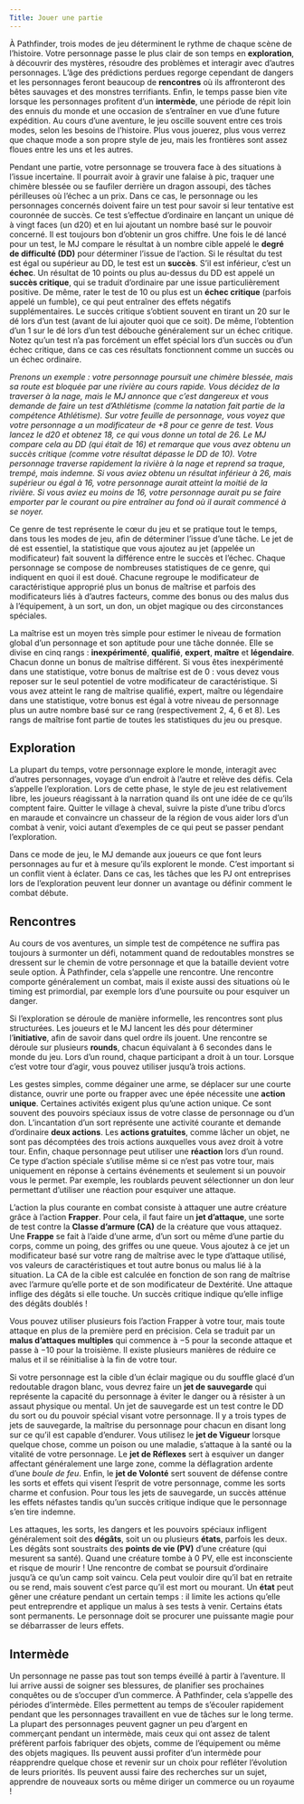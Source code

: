 ```yaml
---
Title: Jouer une partie
---
```

À Pathfinder, trois modes de jeu déterminent le rythme de chaque scène de l’histoire. Votre personnage passe le plus 
clair de son temps en **exploration**, à découvrir des mystères, résoudre des problèmes et interagir avec d’autres personnages. L’âge des prédictions perdues regorge cependant de dangers et les personnages feront beaucoup de **rencontres** où ils affronteront des bêtes sauvages et des monstres terrifiants. Enfin, le temps passe bien vite lorsque les personnages profitent d’un **intermède**, une période de répit loin des ennuis du monde et une occasion de s’entraîner en vue d’une future expédition. Au cours d’une aventure, le jeu oscille souvent entre ces trois modes, selon les besoins de l’histoire. Plus vous jouerez, plus vous verrez que chaque mode a son propre style de jeu, mais les frontières sont assez floues entre les uns et les autres. 

Pendant une partie, votre personnage se trouvera face à des situations à l’issue incertaine. Il pourrait avoir à gravir une falaise à pic, traquer une chimère blessée ou se faufiler derrière un dragon assoupi, des tâches périlleuses où l’échec a un prix. Dans ce cas, le personnage ou les personnages concernés doivent faire un test pour savoir si leur tentative est couronnée de succès. Ce test s’effectue d’ordinaire en lançant un unique dé à vingt faces (un d20) et en lui ajoutant un nombre basé sur le pouvoir concerné. Il est toujours bon d’obtenir un gros chiffre. Une fois le dé lancé pour un test, le MJ compare le résultat à un nombre cible appelé le **degré de difficulté (DD)** pour déterminer l’issue de l’action. Si le résultat du test est égal ou supérieur au DD, le test est un **succès**. S’il est inférieur, c’est un **échec**. Un résultat de 10 points ou plus au-dessus du DD est appelé un **succès critique**, qui se traduit d’ordinaire par une issue particulièrement positive. De même, rater le test de 10 ou plus est un **échec critique** (parfois appelé un fumble), ce qui peut entraîner des effets négatifs supplémentaires. Le succès critique s’obtient souvent en tirant un 20 sur le dé lors d’un test (avant de lui ajouter quoi que ce soit). De même, l’obtention d’un 1 sur le dé lors d’un test débouche généralement sur un échec critique. Notez qu’un test n’a pas forcément un effet spécial lors d’un succès ou d’un échec critique, dans ce cas ces résultats fonctionnent comme un succès ou un 
échec ordinaire.

*Prenons un exemple : votre personnage poursuit une chimère blessée, mais sa route est bloquée par une rivière au cours rapide. Vous décidez de la traverser à la nage, mais le MJ annonce que c’est dangereux et vous demande de faire un test d’Athlétisme (comme la natation fait partie de la compétence Athlétisme). Sur votre feuille de personnage, vous voyez que votre personnage a un modificateur de +8 pour ce genre de test. Vous lancez le d20 et obtenez 18, ce qui vous donne  un total de 26. Le MJ compare cela au DD (qui était de 16) et remarque que vous avez obtenu un succès critique (comme votre résultat dépasse le DD de 10). Votre personnage traverse rapidement la rivière à la nage et reprend sa traque, trempé, mais indemne. Si vous aviez obtenu un résultat inférieur à 26, mais supérieur ou égal à 16, votre personnage aurait atteint la moitié de la rivière. Si vous aviez eu moins de 16, votre personnage aurait pu se faire emporter par le courant ou pire entraîner au fond où il aurait commencé à se noyer.*

Ce genre de test représente le cœur du jeu et se pratique tout le temps, dans tous les modes de jeu, afin de déterminer l’issue d’une tâche. Le jet de dé est essentiel, la statistique que vous ajoutez au jet (appelée un modificateur) fait souvent la différence entre le succès et l’échec. Chaque personnage se compose de nombreuses statistiques de ce genre, qui indiquent en quoi il est doué. Chacune regroupe le modificateur de caractéristique approprié plus un bonus de maîtrise et parfois des modificateurs liés à d’autres facteurs, comme des bonus ou des malus dus à l’équipement, à un sort, un don, un objet magique ou des circonstances spéciales.

La maîtrise est un moyen très simple pour estimer le niveau de formation global d’un personnage et son aptitude pour 
une tâche donnée. Elle se divise en cinq rangs : **inexpérimenté**, **qualifié**, **expert**, **maître** et **légendaire**. Chacun donne un bonus de maîtrise différent. Si vous êtes inexpérimenté dans une statistique, votre bonus de maîtrise est de 0 : vous devez vous reposer sur le seul potentiel de votre modificateur de caractéristique. Si vous avez atteint le rang de maîtrise qualifié, expert, maître ou légendaire dans une statistique, votre bonus est égal à votre niveau de personnage plus un autre nombre basé sur ce rang (respectivement 2, 4, 6 et 8). Les rangs de maîtrise font partie de toutes les statistiques du jeu ou presque.

## Exploration
La plupart du temps, votre personnage explore le monde, interagit avec d’autres personnages, voyage d’un endroit à l’autre et relève des défis. Cela s’appelle l’exploration. Lors de cette phase, le style de jeu est relativement libre, les joueurs réagissant à la narration quand ils ont une idée de ce qu’ils comptent faire. Quitter le village à cheval, suivre la piste d’une tribu d’orcs en maraude et convaincre un chasseur de la région de vous aider lors d’un combat à venir, voici autant d’exemples de ce qui peut se passer pendant l’exploration.

Dans ce mode de jeu, le MJ demande aux joueurs ce que font leurs personnages au fur et à mesure qu’ils explorent le monde. C’est important si un conflit vient à éclater. Dans ce cas, les tâches que les PJ ont entreprises lors de l’exploration peuvent leur donner un avantage ou définir comment le combat débute.

## Rencontres
Au cours de vos aventures, un simple test de compétence ne suffira pas toujours à surmonter un défi, notamment quand de redoutables monstres se dressent sur le chemin de votre personnage et que la bataille devient votre seule option. À Pathfinder, cela s’appelle une rencontre. Une rencontre comporte généralement un combat, mais il existe aussi des situations où le timing est primordial, par exemple lors d’une poursuite ou pour esquiver un danger.

Si l’exploration se déroule de manière informelle, les rencontres sont plus structurées. Les joueurs et le MJ lancent les dés pour déterminer l’**initiative**, afin de savoir dans quel ordre ils jouent. Une rencontre se déroule sur plusieurs **rounds**, chacun équivalant à 6 secondes dans le monde du jeu. Lors d’un round, chaque participant a droit à un tour. Lorsque c’est votre tour d’agir, vous pouvez utiliser jusqu’à trois actions.

Les gestes simples, comme dégainer une arme, se déplacer sur une courte distance, ouvrir une porte ou frapper avec une 
épée nécessite une **action unique**. Certaines activités exigent plus qu’une action unique. Ce sont souvent des pouvoirs spéciaux issus de votre classe de personnage ou d’un don. L’incantation d’un sort représente une activité courante et demande d’ordinaire **deux actions**. Les **actions gratuites**, comme lâcher un objet, ne sont pas
décomptées des trois actions auxquelles vous avez droit à votre tour. Enfin, chaque personnage peut utiliser une **réaction** lors d’un round. Ce type d’action spéciale s’utilise même si ce n’est pas votre tour, mais uniquement en réponse à certains événements et seulement si un pouvoir vous le permet. Par exemple, les roublards peuvent sélectionner un don leur permettant d’utiliser une réaction pour esquiver une attaque.

L’action la plus courante en combat consiste à attaquer une autre créature grâce à l’action **Frapper**. Pour cela, il faut faire un **jet d’attaque**, une sorte de test contre la **Classe d’armure (CA)** de la créature que vous attaquez. Une **Frappe** se fait à l’aide d’une arme, d’un sort ou même d’une partie du corps, comme un poing, des griffes ou une queue. Vous ajoutez à ce jet un modificateur basé sur votre rang de maîtrise avec le type d’attaque utilisé, vos valeurs de caractéristiques et tout autre bonus ou malus lié à la situation. La CA de la cible est calculée en fonction de son rang de maîtrise avec l’armure qu’elle porte et de son modificateur de Dextérité. Une attaque inflige des dégâts si elle touche. Un succès critique indique qu’elle inflige des dégâts doublés !

Vous pouvez utiliser plusieurs fois l’action Frapper à votre tour, mais toute attaque en plus de la première perd en précision. Cela se traduit par un **malus d’attaques multiples** qui commence à −5 pour la seconde attaque et passe à −10 pour la troisième. Il existe plusieurs manières de réduire ce malus et il se réinitialise à la fin de votre tour.

Si votre personnage est la cible d’un éclair magique ou du souffle glacé d’un redoutable dragon blanc, vous devrez faire un **jet de sauvegarde** qui représente la capacité du personnage à éviter le danger ou à résister à un assaut physique ou mental. Un jet de sauvegarde est un test contre le DD du sort ou du pouvoir spécial visant votre personnage. Il y a trois types de jets de sauvegarde, la maîtrise du personnage pour chacun en disant long sur ce qu’il est capable d’endurer. Vous utilisez le **jet de Vigueur** lorsque quelque chose, comme un poison ou une maladie, s’attaque à la santé ou la vitalité de votre personnage. Le **jet de Réflexes** sert à esquiver un danger affectant 
généralement une large zone, comme la déflagration ardente d’une *boule de feu*. Enfin, le **jet de Volonté** sert souvent de défense contre les sorts et effets qui visent l’esprit de votre personnage, comme les sorts charme et confusion. Pour tous les jets de sauvegarde, un succès atténue les effets néfastes tandis qu’un succès critique indique que le personnage s’en tire indemne.

Les attaques, les sorts, les dangers et les pouvoirs spéciaux infligent généralement soit des **dégâts**, soit un ou plusieurs **états**, parfois les deux. Les dégâts sont soustraits des **points de vie (PV)** d’une créature (qui mesurent sa santé). Quand une créature tombe à 0 PV, elle est inconsciente et risque de mourir ! Une rencontre de combat se poursuit d’ordinaire jusqu’à ce qu’un camp soit vaincu. Cela peut vouloir dire qu’il bat en retraite ou se rend, mais souvent c’est parce qu’il est mort ou mourant. Un **état** peut gêner une créature pendant un certain temps : il limite les actions qu’elle peut entreprendre et applique un malus à ses tests à venir. Certains états sont permanents. Le personnage doit se procurer une puissante magie pour se débarrasser de leurs effets.

## Intermède
Un personnage ne passe pas tout son temps éveillé à partir à l’aventure. Il lui arrive aussi de soigner ses blessures, de planifier ses prochaines conquêtes ou de s’occuper d’un commerce. À Pathfinder, cela s’appelle des périodes d’intermède. Elles permettent au temps de s’écouler rapidement pendant que les personnages travaillent en vue 
de tâches sur le long terme. La plupart des personnages peuvent gagner un peu d’argent en commerçant pendant 
un intermède, mais ceux qui ont assez de talent préfèrent parfois fabriquer des objets, comme de l’équipement ou 
même des objets magiques. Ils peuvent aussi profiter d’un intermède pour réapprendre quelque chose et revenir sur 
un choix pour refléter l’évolution de leurs priorités. Ils peuvent aussi faire des recherches sur un sujet, apprendre 
de nouveaux sorts ou même diriger un commerce ou un royaume !